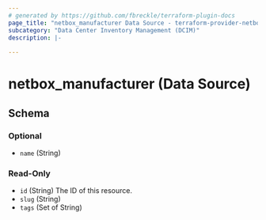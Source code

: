 ```yaml
---
# generated by https://github.com/fbreckle/terraform-plugin-docs
page_title: "netbox_manufacturer Data Source - terraform-provider-netbox"
subcategory: "Data Center Inventory Management (DCIM)"
description: |-
  
---
```


# netbox_manufacturer (Data Source)





<!-- schema generated by tfplugindocs -->
## Schema

### Optional

- `name` (String)

### Read-Only

- `id` (String) The ID of this resource.
- `slug` (String)
- `tags` (Set of String)


